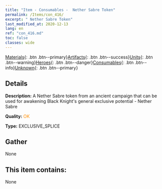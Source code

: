 ```yaml
---
title: "Item - Consumables -  Nether Sabre Token"
permalink: /Items/con_416/
excerpt: " Nether Sabre Token"
last_modified_at: 2020-12-13
lang: en
ref: "con_416.md"
toc: false
classes: wide
---
```

 [Materials](/Items/){: .btn .btn--primary}[Artifacts](/Items/Artifacts/){: .btn .btn--success}[Units](/Items/Units/){: .btn .btn--warning}[Heroes](/Items/Heroes/){: .btn .btn--danger}[Consumables](/Items/Consumables/){: .btn .btn--info}[Unknown](/Items/Unknown/){: .btn .btn--primary}

## Details
 **Description:** A Nether Sabre token from an ancient campaign that can be used for awakening Black Knight's general exclusive potential - Nether Sabre

 **Quality:** <span style="color: #FF8C00">OK</span>

 **Type:** EXCLUSIVE_SPLICE

## Gather

  None

## This item contains:

  None

